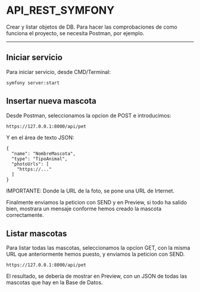 # API_REST_SYMFONY
Crear y listar objetos de DB.
Para hacer las comprobaciones de como funciona el proyecto, se necesita Postman, por ejemplo.

---

## Iniciar servicio
Para iniciar servicio, desde CMD/Terminal:
```
symfony server:start
```
## Insertar nueva mascota
Desde Postman, seleccionamos la opcion de POST e introducimos:
```
https://127.0.0.1:8000/api/pet
```
Y en el área de texto JSON:
```
{
  "name": "NombreMascota",
  "type": "TipoAnimal",
  "photoUrls": [
    "https://..."
  ]
}
```
IMPORTANTE: Donde la URL de la foto, se pone una URL de Irternet.

Finalmente enviamos la peticion con SEND y en Preview, si todo ha salido bien, mostrara un mensaje conforme hemos creado la mascota correctamente.
## Listar mascotas
Para listar todas las mascotas, seleccionamos la opcion GET, con la misma URL que anteriormente hemos puesto, y enviamos la peticion con SEND.
```
https://127.0.0.1:8000/api/pet
```
El resultado, se debería de mostrar en Preview, con un JSON de todas las mascotas que hay en la Base de Datos.
